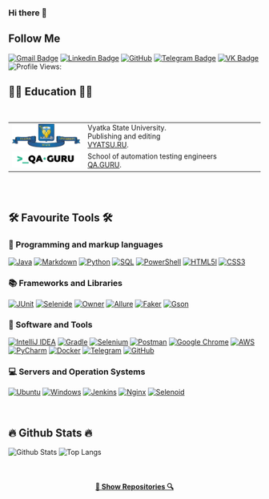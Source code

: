### Hi there 👋

 
 ## Follow Me

[![Gmail Badge](https://img.shields.io/badge/-ucsusman@gmail.com-c14438?style=flat-square&logo=Gmail&logoColor=white&link=mailto:ucsusman@gmail.com)](mailto:ucsusman@gmail.com)
[![Linkedin Badge](https://img.shields.io/badge/-ucsus-blue?style=flat-square&logo=Linkedin&logoColor=white&link=https://www.linkedin.com/in/ucsus/)](https://www.linkedin.com/in/ucsus/)
[![GitHub](https://img.shields.io/badge/-GitHub-181717?style=flat-square&logo=github&logoColor=white&link=https://github.com/ucsus)](https://github.com/ucsus)
[![Telegram Badge](https://img.shields.io/badge/-@ucsus-00acee?style=flat&logo=Telegram&logoColor=white)](https://t.me/ucsus)
[![VK Badge](https://img.shields.io/badge/-ucsus-blue?style=flat-square&logo=VK&logoColor=white&link=https://www.vk.com/ucsus/)](https://www.vk.com/ucsus/)
<img src="https://komarev.com/ghpvc/?username=Ucsus" alt="Profile Views:">

## 👨‍🎓 Education 👨‍🎓
  <br>
  <table width="100%" border='0'>
    <tr>
        <td width="30%" align="center" valign="center">
            <img src="https://github.com/Ucsus/leprosorium.ru/blob/main/src/test/resources/images/logos/gerb-vyatsu-2.png">
            </td>
            <td valign="middle">Vyatka State University.
            </br>Publishing and editing
            </br><a target="_blank" href="https://www.vyatsu.ru/">VYATSU.RU</a>.
    </td>
</tr>
<tr>
    <td width="30%" valign="center">
        <img src="https://raw.githubusercontent.com/Ucsus/leprosorium.ru/main/src/test/resources/images/logos/qa-guru.png">
        </td>
        <td valign="middle">School of automation testing engineers
            </br><a target="_blank" href="https://qa.guru">QA.GURU</a>. 
        </td>
    </tr>
</tr>
</table>
</br>

<br>   

## 🛠️ Favourite Tools 🛠️

### 🤖 Programming and markup languages
<p>
    <a href="#"><img alt="Java" src="https://img.shields.io/badge/Java-007396.svg?logo=java&logoColor=white"></a>
    <a href="#"><img alt="Markdown" src="https://img.shields.io/badge/Markdown-000000.svg?logo=markdown&logoColor=white"></a>
    <a href="#"><img alt="Python" src="https://img.shields.io/badge/Python-14354C.svg?logo=python&logoColor=white"></a>
    <a href="#"><img alt="SQL" src="https://custom-icon-badges.herokuapp.com/badge/SQL-025E8C.svg?logo=database&logoColor=white"></a>
    <a href="#"><img alt="PowerShell" src="https://img.shields.io/badge/PowerShell-0078D6?logo=windows&logoColor=white"></a>
    <a href="#"><img alt="HTML5l" src="https://img.shields.io/badge/-HTML5-E34F26?logo=html5&logoColor=white")"></a>
    <a href="#"><img alt="CSS3" src="https://img.shields.io/badge/-CSS3-1572B6?logo=css3&logoColor=white)"></a>
</p>

### 📚 Frameworks and Libraries
<p>
    <a href="#"><img alt="JUnit" src="https://custom-icon-badges.herokuapp.com/badge/JUnit5-25A162.svg?logo=check-circle&logoColor=white"></a>
    <a href="#"><img alt="Selenide" src="https://img.shields.io/badge/Selenide-008CC1?logo=neo4j&logoColor=white"></a>
    <a href="#"><img alt="Owner" src="https://img.shields.io/badge/Owner-000000.svg?logo=java&logoColor=white"></a>
    <a href="#"><img alt="Allure" src="https://img.shields.io/badge/Allure-000000.svg?logo=java&logoColor=white"></a>
    <a href="#"><img alt="Faker" src="https://img.shields.io/badge/Faker-000000.svg?logo=java&logoColor=white"></a>
    <a href="#"><img alt="Gson" src="https://img.shields.io/badge/Gson-000000.svg?logo=java&logoColor=white"></a>  
</p>

 ### 🧰 Software and Tools
<p>
    <a href="#"><img alt="IntelliJ IDEA" src="https://img.shields.io/badge/IntelliJIDEA-000000.svg?logo=intellij-idea&logoColor=white"></a>
    <a href="#"><img alt="Gradle" src="https://img.shields.io/badge/Gradle-02303A.svg?logo=Gradle&logoColor=white"></a>
    <a href="#"><img alt="Selenium" src="https://img.shields.io/badge/-Selenium-%43B02A?logo=selenium&logoColor=white"></a>
    <a href="#"><img alt="Postman" src="https://img.shields.io/badge/Postman-FF6C37?logo=postman&logoColor=white"></a>
    <a href="#"><img alt="Google Chrome" src="https://img.shields.io/badge/Google%20Chrome-4285F4?logo=GoogleChrome&logoColor=white"></a>
    <a href="#"><img alt="AWS" src="https://img.shields.io/badge/AWS-%23FF9900.svg?logo=amazon-aws&logoColor=white"></a>
    <a href="#"><img alt="PyCharm" src="https://img.shields.io/badge/PyCharm-143?logo=PyCharm&logoColor=black&color=black&labelColor=green"></a>
    <a href="#"><img alt="Docker" src="https://img.shields.io/badge/Docker-%230db7ed.svg?logo=docker&logoColor=white"></a>
    <a href="#"><img alt="Telegram" src="https://img.shields.io/badge/Telegram-2CA5E0?logo=telegram&logoColor=white"></a>
    <a href="#"><img alt="GitHub" src="https://img.shields.io/badge/GitHub-%23121011.svg?logo=github&logoColor=white"></a>
</p>
  
 ### 💻 Servers and Operation Systems
<p>
    <a href="#"><img alt="Ubuntu" src="https://img.shields.io/badge/Ubuntu-E95420?logo=ubuntu&logoColor=white"></a>
    <a href="#"><img alt="Windows" src="https://img.shields.io/badge/Windows-0078D6?logo=windows&logoColor=white"></a>
    <a href="#"><img alt="Jenkins" src="https://img.shields.io/badge/Jenkins-%232C5263.svg?logo=jenkins&logoColor=white"></a>
    <a href="#"><img alt="Nginx" src="https://img.shields.io/badge/Nginx-%23009639.svg?logo=nginx&logoColor=white"></a>
    <a href="#"><img alt="Selenoid" src="https://img.shields.io/badge/Selenoid-%230288D1.svg?&logo=Sequelize&logoColor=white"></a>
</p>
<br>  

## 🔥 Github Stats 🔥
![Github Stats](https://github-readme-stats.vercel.app/api?username=Ucsus&count_private=true&show_icons=true)
![Top Langs](https://github-readme-stats.vercel.app/api/top-langs/?username=Ucsus&layout=compact)

<br> 

<h4 align="center">
  <a href="https://github.com/Ucsus?tab=repositories" title="Show Repositories">🔎 Show Repositories 🔍</a>
</h4>
